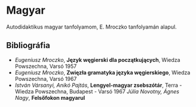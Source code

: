 # Magyar
Autodidaktikus magyar tanfolyamom, E. Mroczko tanfolyamán alapul.
## Bibliográfia
- *Eugeniusz Mroczko*, **Język węgierski dla początkujących**, Wiedza Powszechna, Varsó 1957
- *Eugeniusz Mroczko*, **Zwięzła gramatyka języka węgierskiego**, Wiedza Powszechna, Varsó 1967
- *István Vársanyi, Anikó Pajtás*, **Lengyel-magyar zsebszótár**, Terra - Wiedza Powszechna, Budapest - Varsó 1967
  *Júlia Novotny, Ágnes Nagy*, **Felsőfokon magyarul** 
